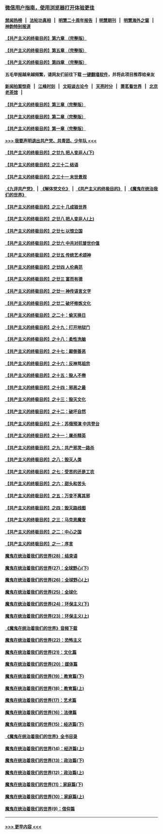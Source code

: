 ### [微信用户指南，使用浏览器打开体验更佳](https://github.com/gfw-breaker/banned-news1/blob/master/indexes/wechat-guide.md?t=0)
#### [禁闻热榜](热点新闻.md?t=0)  &nbsp;&nbsp;|&nbsp;&nbsp; [法轮功真相](https://github.com/gfw-breaker/truth/blob/master/README.md?t=0) &nbsp;&nbsp;|&nbsp;&nbsp; [明慧二十周年报告](https://github.com/gfw-breaker/mh-reports/blob/master/README.md?t=0) &nbsp;&nbsp;|&nbsp;&nbsp;[明慧期刊](https://github.com/gfw-breaker/mh-qikan) &nbsp;&nbsp;|&nbsp;&nbsp; [明慧海外之窗](https://github.com/gfw-breaker/mh-news/blob/master/README.md?t=0) &nbsp;&nbsp;|&nbsp;&nbsp; [神韵特别报道](https://github.com/gfw-breaker/mh-news/blob/master/shenyun.md?t=0)
#### [【共产主义的终极目的】第六章 （完整版）](../pages/nsc422/n11428913.md?t=02090822) 
#### [【共产主义的终极目的】第五章 （完整版）](../pages/nsc422/n11428912.md?t=02090822) 
#### [【共产主义的终极目的】第四章 （完整版）](../pages/nsc422/n11428907.md?t=02090822) 
#### 五毛举报越来越频繁，请网友们前往下载 [一键翻墙软件](https://github.com/gfw-breaker/ssr-accounts)，并将此项目推荐给亲友
#### [新闻拍案惊奇](https://github.com/gfw-breaker/banned-news1/blob/master/pages/link4.md) &nbsp;&nbsp;|&nbsp;&nbsp; [江峰时刻](https://github.com/gfw-breaker/banned-news1/blob/master/pages/link4.md) &nbsp;&nbsp;|&nbsp;&nbsp; [文昭谈古论今](https://github.com/gfw-breaker/banned-news1/blob/master/pages/link4.md) &nbsp;&nbsp;|&nbsp;&nbsp; [天亮时分](https://github.com/gfw-breaker/banned-news1/blob/master/pages/link4.md) &nbsp;&nbsp;|&nbsp;&nbsp; [萧茗看世界](https://github.com/gfw-breaker/banned-news1/blob/master/pages/link4.md) &nbsp;&nbsp;|&nbsp;&nbsp; [北京老茶馆](https://github.com/gfw-breaker/banned-news1/blob/master/pages/link4.md) &nbsp;&nbsp;|&nbsp;&nbsp; 
#### [【共产主义的终极目的】第三章（完整版）](../pages/nsc422/n11428848.md?t=02090822) 
#### [【共产主义的终极目的】第二章（完整版）](../pages/nsc422/n11428831.md?t=02090822) 
#### [【共产主义的终极目的】第一章（完整版）](../pages/nsc422/n11417651.md?t=02090822) 
#### [>>> 我要声明退出共产党、共青团、少年队 <<<](https://github.com/begood0513/goodnews/blob/master/quit/letter.md) 
#### [【共产主义的终极目的】之廿九 把人变非人(下)](../pages/nsc422/n11344140.md?t=02090822) 
#### [【共产主义的终极目的】之三十二 结语](../pages/nsc422/n11360535.md?t=02090822) 
#### [【共产主义的终极目的】之三十一 末世景观](../pages/nsc422/n11351129.md?t=02090822) 
#### [《九评共产党》](https://github.com/begood0513/9ping.md/blob/master/README.md) &nbsp;|&nbsp; [《解体党文化》](../../../../jtdwh.md/blob/master/README.md)  &nbsp;|&nbsp; [《共产主义的终极目的》](../../../../gczydzjmd.md/blob/master/README.md) &nbsp;|&nbsp; [《魔鬼在统治我们的世界》](../../../../mgztzwmdsj.md/blob/master/README.md) 
#### [【共产主义的终极目的】之三十 几成狼世界](../pages/nsc422/n11348280.md?t=02090822) 
#### [【共产主义的终极目的】之廿八 把人变非人(上)](../pages/nsc422/n11340492.md?t=02090822) 
#### [【共产主义的终极目的】之廿七 以恨立国](../pages/nsc422/n11336944.md?t=02090822) 
#### [【共产主义的终极目的】之廿六 中共对抗普世价值](../pages/nsc422/n11324785.md?t=02090822) 
#### [【共产主义的终极目的】之廿五 传统艺术颂神](../pages/nsc422/n11296396.md?t=02090822) 
#### [【共产主义的终极目的】之廿四 人伦典范](../pages/nsc422/n11296397.md?t=02090822) 
#### [【共产主义的终极目的】之廿三 富而有德](../pages/nsc422/n11283598.md?t=02090822) 
#### [【共产主义的终极目的】之廿一 神传语言文字](../pages/nsc422/n11263265.md?t=02090822) 
#### [【共产主义的终极目的】之廿二 破坏修炼文化](../pages/nsc422/n11245728.md?t=02090822) 
#### [【共产主义的终极目的】之二十：偷天换日](../pages/nsc422/n11238846.md?t=02090822) 
#### [【共产主义的终极目的】之十九：打开地狱门](../pages/nsc422/n11206376.md?t=02090822) 
#### [【共产主义的终极目的】之十八：柔性洗脑](../pages/nsc422/n11199994.md?t=02090822) 
#### [【共产主义的终极目的】之十七：颠倒善恶](../pages/nsc422/n11179782.md?t=02090822) 
#### [【共产主义的终极目的】之十六：反神骂祖宗](../pages/nsc422/n11166798.md?t=02090822) 
#### [【共产主义的终极目的】之十五：毁人不倦](../pages/nsc422/n11166792.md?t=02090822) 
#### [【共产主义的终极目的】之十四：邪恶之最](../pages/nsc422/n11150249.md?t=02090822) 
#### [【共产主义的终极目的】之十三：毁灭文化](../pages/nsc422/n11135227.md?t=02090822) 
#### [【共产主义的终极目的】之十二：破坏自然](../pages/nsc422/n11135214.md?t=02090822) 
#### [【共产主义的终极目的】之十：苏俄预演 中共登台](../pages/nsc422/n11118424.md?t=02090822) 
#### [【共产主义的终极目的】之十一：屠杀精英](../pages/nsc422/n11118442.md?t=02090822) 
#### [【共产主义的终极目的】之九：共产邪灵一路杀](../pages/nsc422/n11114139.md?t=02090822) 
#### [【共产主义的终极目的】之八：毁灭人类](../pages/nsc422/n11108503.md?t=02090822) 
#### [【共产主义的终极目的】之七：受苦的还是工农](../pages/nsc422/n11101809.md?t=02090822) 
#### [【共产主义的终极目的】之六：甜头和苦头](../pages/nsc422/n11096971.md?t=02090822) 
#### [【共产主义的终极目的】之五：万变不离其邪](../pages/nsc422/n11091285.md?t=02090822) 
#### [【共产主义的终极目的】之四：毁灭路线图](../pages/nsc422/n11086284.md?t=02090822) 
#### [【共产主义的终极目的】之三：马克思魔变](../pages/nsc422/n11061941.md?t=02090822) 
#### [【共产主义的终极目的】之二：中心之国](../pages/nsc422/n11047728.md?t=02090822) 
#### [【共产主义的终极目的】之一：序言](../pages/nsc422/n11086077.md?t=02090822) 
#### [魔鬼在统治着我们的世界(28)：结束语](../pages/nsc422/n10936246.md?t=02090822) 
#### [魔鬼在统治着我们的世界(27)：全球野心(下)](../pages/nsc422/n10928319.md?t=02090822) 
#### [魔鬼在统治着我们的世界(26)：全球野心(上)](../pages/nsc422/n10900318.md?t=02090822) 
#### [魔鬼在统治着我们的世界(25)：全球化](../pages/nsc422/n10788205.md?t=02090822) 
#### [魔鬼在统治着我们的世界(24)：环保主义(下)](../pages/nsc422/n10695307.md?t=02090822) 
#### [魔鬼在统治着我们的世界(23)：环保主义(上)](../pages/nsc422/n10688613.md?t=02090822) 
#### [《魔鬼在统治着我们的世界》音频下载](../pages/nsc422/n10635553.md?t=02090822) 
#### [魔鬼在统治着我们的世界(22)：恐怖主义](../pages/nsc422/n10614727.md?t=02090822) 
#### [魔鬼在统治着我们的世界(21)：文化篇](../pages/nsc422/n10597706.md?t=02090822) 
#### [魔鬼在统治着我们的世界(20)：媒体篇](../pages/nsc422/n10586579.md?t=02090822) 
#### [魔鬼在统治着我们的世界(19)：教育篇(下)](../pages/nsc422/n10564808.md?t=02090822) 
#### [魔鬼在统治着我们的世界(18)：教育篇(上)](../pages/nsc422/n10526970.md?t=02090822) 
#### [魔鬼在统治着我们的世界(17)：艺术篇](../pages/nsc422/n10499093.md?t=02090822) 
#### [魔鬼在统治着我们的世界(16)：法律篇](../pages/nsc422/n10485969.md?t=02090822) 
#### [魔鬼在统治着我们的世界(15)：经济篇(下)](../pages/nsc422/n10469975.md?t=02090822) 
#### [《魔鬼在统治着我们的世界》全书目录](../pages/nsc422/n10464261.md?t=02090822) 
#### [魔鬼在统治着我们的世界(14)：经济篇(上)](../pages/nsc422/n10457370.md?t=02090822) 
#### [魔鬼在统治着我们的世界(13)：政治篇(下)](../pages/nsc422/n10448270.md?t=02090822) 
#### [魔鬼在统治着我们的世界(12)：政治篇(上)](../pages/nsc422/n10444576.md?t=02090822) 
#### [魔鬼在统治着我们的世界(11)：家庭篇(下)](../pages/nsc422/n10440961.md?t=02090822) 
#### [魔鬼在统治着我们的世界(10)：家庭篇(上)](../pages/nsc422/n10435448.md?t=02090822) 
#### [魔鬼在统治着我们的世界(9)：信仰篇](../pages/nsc422/n10432159.md?t=02090822) 

----
#### [ >>> 更早内容 <<< ](../indexes/nsc422-earlier.md)
